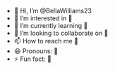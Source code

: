 - 👋 Hi, I’m @BellaWilliams23
- 👀 I’m interested in 🦧
- 🌱 I’m currently learning 🦧
- 💞️ I’m looking to collaborate on 🦧
- 📫 How to reach me 🦧
- 😄 Pronouns: 🦧
- ⚡ Fun fact: 🦧

<!---
BellaWilliams23/BellaWilliams23 is a ✨ special ✨ repository because its `README.md` (this file) appears on your GitHub profile.
You can click the Preview link to take a look at your changes.
--->

